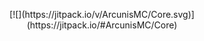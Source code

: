 <p align="center">
  [![](https://jitpack.io/v/ArcunisMC/Core.svg)](https://jitpack.io/#ArcunisMC/Core)
</p>
